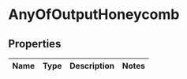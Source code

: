 # AnyOfOutputHoneycomb

## Properties
Name | Type | Description | Notes
------------ | ------------- | ------------- | -------------
